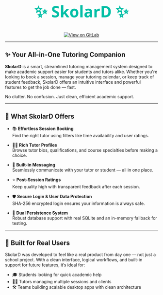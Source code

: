 <h1 align="center" style="font-size: 3.2rem; color: #00bfa6; font-family: 'Segoe UI', 'Poppins', sans-serif;">
  ✨ SkolarD ✨
</h1>
<div align="center">
  <a href="https://code.cs.umanitoba.ca/comp3350-summer2025/a01-g06-decoders" target="_blank">
    <img src="https://img.shields.io/badge/View%20Code%20on-GitLab-FF6C37?style=for-the-badge&logo=gitlab" alt="View on GitLab" />
  </a>
</div>

---

## ✨ Your All-in-One Tutoring Companion

**SkolarD** is a smart, streamlined tutoring management system designed to make academic support easier for students and tutors alike. Whether you're looking to book a session, manage your tutoring calendar, or keep track of student feedback, SkolarD offers an intuitive interface and powerful features to get the job done — fast.

No clutter. No confusion. Just clean, efficient academic support.

---

## 🚀 What SkolarD Offers

- 📚 **Effortless Session Booking**  
  Find the right tutor using filters like time availability and user ratings.

- 🧑‍🏫 **Rich Tutor Profiles**  
  Browse tutor bios, qualifications, and course specialties before making a choice.

- 💬 **Built-in Messaging**  
  Seamlessly communicate with your tutor or student — all in one place.

- ⭐ **Post-Session Ratings**  
  Keep quality high with transparent feedback after each session.

- 🛡️ **Secure Login & User Data Protection**  
  SHA-256 encrypted login ensures your information is always safe.

- 🔄 **Dual Persistence System**  
  Robust database support with real SQLite and an in-memory fallback for testing.

---

## 🧩 Built for Real Users

SkolarD was developed to feel like a real product from day one — not just a school project. With a clean interface, logical workflows, and built-in support for future features, it’s ideal for:

- 🎓 Students looking for quick academic help  
- 👨‍🏫 Tutors managing multiple sessions and clients  
- 🛠️ Teams building scalable desktop apps with clean architecture
